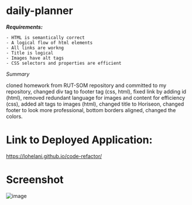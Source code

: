# daily-planner

***Requirements:***

    - HTML is semantically correct
    - A logical flow of html elements
    - All links are workng
    - Title is logical
    - Images have alt tags
    - CSS selectors and properties are efficient

_Summary_

cloned homework from RUT-SOM repository and committed to my repository,
changed div tag to footer tag (css, html),
fixed link by adding id (html),
removed redundant language for images and content for efficiency (css),
added alt tags to images (html),
changed title to Horiseon,
changed footer to look more professional,
bottom borders aligned,
changed the colors.

# Link to Deployed Application:

https://lohelani.github.io/code-refactor/

# Screenshot

![image](https://user-images.githubusercontent.com/70550481/94983362-ffd92000-050f-11eb-90b9-32da7af7e6d9.png)
